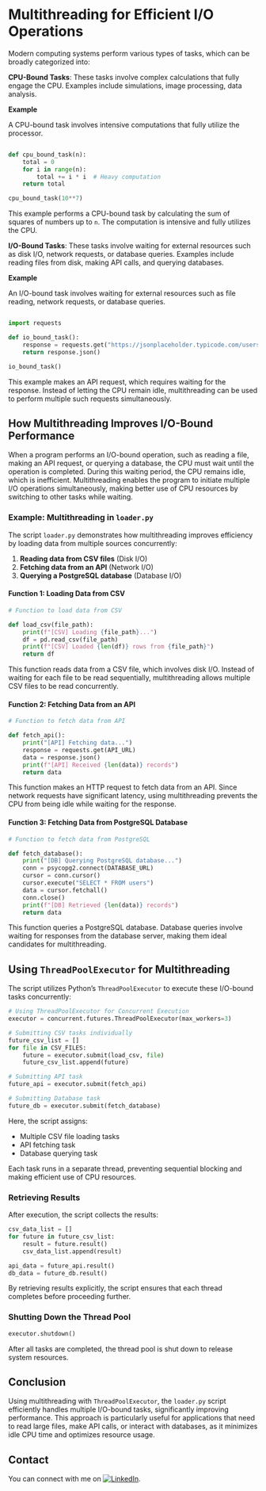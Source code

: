 # Multithreading for Efficient I/O Operations


Modern computing systems perform various types of tasks, which can be broadly categorized into:

**CPU-Bound Tasks**: 
These tasks involve complex calculations that fully engage the CPU. Examples include simulations, image processing, data analysis.

**Example**

A CPU-bound task involves intensive computations that fully utilize the processor.
```python

def cpu_bound_task(n):
    total = 0
    for i in range(n):
        total += i * i  # Heavy computation 
    return total

cpu_bound_task(10**7)
```

This example performs a CPU-bound task by calculating the sum of squares of numbers up to `n`. The computation is intensive and fully utilizes the CPU.

**I/O-Bound Tasks**: 
These tasks involve waiting for external resources such as disk I/O, network requests, or database queries. Examples include reading files from disk, making API calls, and querying databases.

 **Example**

An I/O-bound task involves waiting for external resources such as file reading, network requests, or database queries.

```python

import requests

def io_bound_task():
    response = requests.get("https://jsonplaceholder.typicode.com/users")
    return response.json()

io_bound_task()
```
This example makes an API request, which requires waiting for the response. Instead of letting the CPU remain idle, multithreading can be used to perform multiple such requests simultaneously.

## How Multithreading Improves I/O-Bound Performance

When a program performs an I/O-bound operation, such as reading a file, making an API request, or querying a database, the CPU must wait until the operation is completed. During this waiting period, the CPU remains idle, which is inefficient. Multithreading enables the program to initiate multiple I/O operations simultaneously, making better use of CPU resources by switching to other tasks while waiting.

### Example: Multithreading in `loader.py`

The script `loader.py` demonstrates how multithreading improves efficiency by loading data from multiple sources concurrently:

1. **Reading data from CSV files** (Disk I/O)
2. **Fetching data from an API** (Network I/O)
3. **Querying a PostgreSQL database** (Database I/O)

#### Function 1: Loading Data from CSV
```python
# Function to load data from CSV

def load_csv(file_path):
    print(f"[CSV] Loading {file_path}...")
    df = pd.read_csv(file_path)
    print(f"[CSV] Loaded {len(df)} rows from {file_path}")
    return df
```
This function reads data from a CSV file, which involves disk I/O. Instead of waiting for each file to be read sequentially, multithreading allows multiple CSV files to be read concurrently.

#### Function 2: Fetching Data from an API
```python
# Function to fetch data from API

def fetch_api():
    print("[API] Fetching data...")
    response = requests.get(API_URL)
    data = response.json()
    print(f"[API] Received {len(data)} records")
    return data
```
This function makes an HTTP request to fetch data from an API. Since network requests have significant latency, using multithreading prevents the CPU from being idle while waiting for the response.

#### Function 3: Fetching Data from PostgreSQL Database
```python
# Function to fetch data from PostgreSQL

def fetch_database():
    print("[DB] Querying PostgreSQL database...")
    conn = psycopg2.connect(DATABASE_URL)
    cursor = conn.cursor()
    cursor.execute("SELECT * FROM users") 
    data = cursor.fetchall()
    conn.close()
    print(f"[DB] Retrieved {len(data)} records")
    return data
```
This function queries a PostgreSQL database. Database queries involve waiting for responses from the database server, making them ideal candidates for multithreading.

## Using `ThreadPoolExecutor` for Multithreading

The script utilizes Python’s `ThreadPoolExecutor` to execute these I/O-bound tasks concurrently:
```python
# Using ThreadPoolExecutor for Concurrent Execution
executor = concurrent.futures.ThreadPoolExecutor(max_workers=3)

# Submitting CSV tasks individually
future_csv_list = []
for file in CSV_FILES:
    future = executor.submit(load_csv, file)
    future_csv_list.append(future)

# Submitting API task
future_api = executor.submit(fetch_api)

# Submitting Database task
future_db = executor.submit(fetch_database)
```
Here, the script assigns:
- Multiple CSV file loading tasks
- API fetching task
- Database querying task

Each task runs in a separate thread, preventing sequential blocking and making efficient use of CPU resources.

### Retrieving Results
After execution, the script collects the results:

```python
csv_data_list = []
for future in future_csv_list:
    result = future.result()
    csv_data_list.append(result)

api_data = future_api.result()
db_data = future_db.result()
```

By retrieving results explicitly, the script ensures that each thread completes before proceeding further.

### Shutting Down the Thread Pool
```python
executor.shutdown()
```
After all tasks are completed, the thread pool is shut down to release system resources.

## Conclusion

Using multithreading with `ThreadPoolExecutor`, the `loader.py` script efficiently handles multiple I/O-bound tasks, significantly improving performance. This approach is particularly useful for applications that need to read large files, make API calls, or interact with databases, as it minimizes idle CPU time and optimizes resource usage.

## Contact

You can connect with me on [![LinkedIn](https://img.shields.io/badge/LinkedIn-Connect-blue?style=flat&logo=linkedin)](https://www.linkedin.com/in/tarequl-hasan-sakib/).
